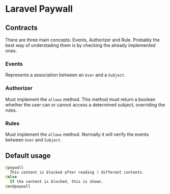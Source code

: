 # Laravel Paywall

## Contracts

There are three main concepts: Events, Authorizer and Rule. Probably the best way of understading them is by checking the already implemented ones.

### Events

Represents a association between an `User` and a `Subject`.

### Authorizer

Must implement the `allows` method. This method must return a boolean whether the user can or cannot access a determined subject, overriding the rules.

### Rules

Must implement the `allows` method. Normally it will verify the events between `User` and `Subject`.

## Default usage

```php
@paywall
  This content is blocked after reading 3 different contents.
@else
  If the content is blocked, this is shown.
@endpaywall
